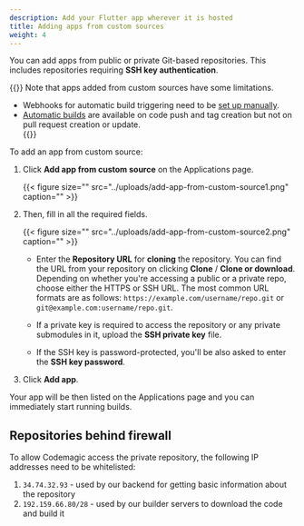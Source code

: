 ```yaml
---
description: Add your Flutter app wherever it is hosted
title: Adding apps from custom sources
weight: 4
---
```


You can add apps from public or private Git-based repositories. This includes repositories requiring **SSH key authentication**. 

{{<notebox>}}
Note that apps added from custom sources have some limitations.

* Webhooks for automatic build triggering need to be [set up manually](../building/automatic-build-triggering/#webhooks).
* [Automatic builds](../building/automatic-build-triggering) are available on code push and tag creation but not on pull request creation or update.   
{{</notebox>}}

To add an app from custom source:

1. Click **Add app from custom source** on the Applications page.

    {{< figure size="" src="../uploads/add-app-from-custom-source1.png" caption="" >}}

2. Then, fill in all the required fields.

    {{< figure size="" src="../uploads/add-app-from-custom-source2.png" caption="" >}}

    * Enter the **Repository URL** for **cloning** the repository. You can find the URL from your repository on clicking **Clone** / **Clone or download**. Depending on whether you're accessing a public or a private repo, choose either the HTTPS or SSH URL. The most common URL formats are as follows:
    `https://example.com/username/repo.git` or ` git@example.com:username/repo.git `. 

    * If a private key is required to access the repository or any private submodules in it, upload the **SSH private key** file.

    * If the SSH key is password-protected, you'll be also asked to enter the **SSH key password**.

3. Click **Add app**.

Your app will be then listed on the Applications page and you can immediately start running builds.

## Repositories behind firewall

To allow Codemagic access the private repository, the following IP addresses need to be whitelisted:

1. `34.74.32.93` - used by our backend for getting basic information about the repository
2. `192.159.66.80/28` - used by our builder servers to download the code and build it
